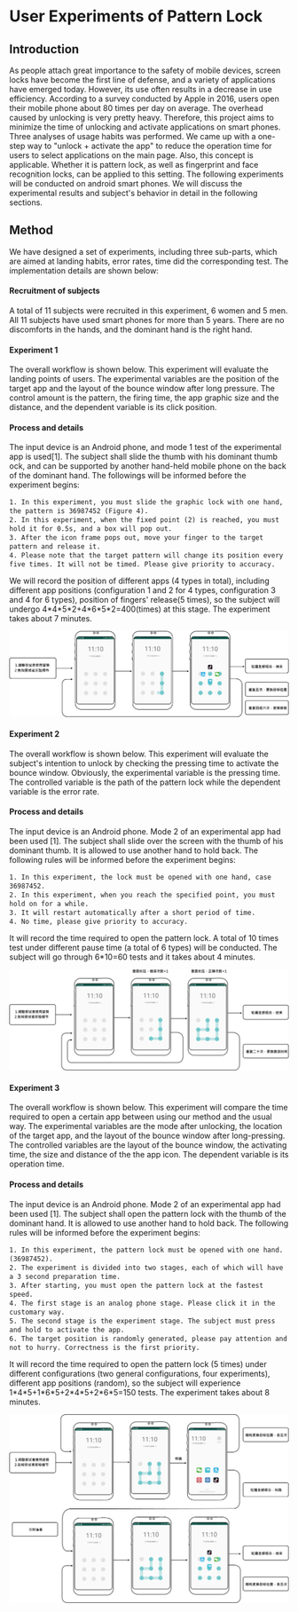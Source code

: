 # User Experiments of Pattern Lock

## Introduction

As people attach great importance to the safety of mobile devices, screen locks have become the first line of defense, and a variety of applications have emerged today. However, its use often results in a decrease in use efficiency. According to a survey conducted by Apple in 2016, users open their mobile phone about 80 times per day on average. The overhead caused by unlocking is very pretty heavy. Therefore, this project aims to minimize the time of unlocking and activate applications on smart phones. Three analyses of usage habits was performed. We came up with a one-step way to "unlock + activate the app" to reduce the operation time for users to select applications on the main page. Also, this concept is applicable. Whether it is pattern lock, as well as fingerprint and face recognition locks, can be applied to this setting. The following experiments will be conducted on android smart phones. We will discuss the experimental results and subject's behavior in detail in the following sections.

## Method

We have designed a set of experiments, including three sub-parts, which are aimed at landing habits, error rates, time did the corresponding test. The implementation details are shown below:

#### Recruitment of subjects

A total of 11 subjects were recruited in this experiment, 6 women and 5 men. All 11 subjects have used smart phones for more than 5 years. There are no discomforts in the hands, and the dominant hand is the right hand.

#### Experiment 1

The overall workflow is shown below. This experiment will evaluate the landing points of users. The experimental variables are the position of the target app and the layout of the bounce window after long pressure. The control amount is the pattern, the firing time, the app graphic size and the distance, and the dependent variable is its click position.

#### Process and details

The input device is an Android phone, and mode 1 test of the experimental app is used[1]. The subject shall slide the thumb with his dominant thumb ock, and can be supported by another hand-held mobile phone on the back of the dominant hand. The followings will be informed before the experiment begins:
```
1. In this experiment, you must slide the graphic lock with one hand, the pattern is 36987452 (Figure 4).
2. In this experiment, when the fixed point (2) is reached, you must hold it for 0.5s, and a box will pop out.
3. After the icon frame pops out, move your finger to the target pattern and release it.
4. Please note that the target pattern will change its position every five times. It will not be timed. Please give priority to accuracy.
```
We will record the position of different apps (4 types in total), including different app positions (configuration 1 and 2 for 4 types, configuration 3 and 4 for 6 types), position of fingers' release(5 times), so the subject will undergo 4\*4\*5\*2+4\*6\*5\*2=400(times) at this stage. The experiment takes about 7 minutes.

<img src="image/1.png" width="550">

#### Experiment 2

The overall workflow is shown below. This experiment will evaluate the subject's intention to unlock by checking the pressing time to activate the bounce window. Obviously, the experimental variable is the pressing time. The controlled variable is the path of the pattern lock while the dependent variable is the error rate.

#### Process and details

The input device is an Android phone. Mode 2 of an experimental app had been used [1]. The subject shall slide over the screen with the thumb of his dominant thumb. It is allowed to use another hand to hold back. The following rules will be informed before the experiment begins:

```
1. In this experiment, the lock must be opened with one hand, case 36987452.
2. In this experiment, when you reach the specified point, you must hold on for a while.
3. It will restart automatically after a short period of time.
4. No time, please give priority to accuracy.
```

It will record the time required to open the pattern lock. A total of 10 times test under different pause time (a total of 6 types) will be conducted. The subject will go through 6\*10=60 tests and it takes about 4 minutes.

<img src="image/2.png" width="550">

#### Experiment 3

The overall workflow is shown below. This experiment will compare the time required to open a certain app between using our method and the usual way. The experimental variables are the mode after unlocking, the location of the target app, and the layout of the bounce window after long-pressing. The controlled variables are the layout of the bounce window, the activating time, the size and distance of the the app icon. The dependent variable is its operation time.

#### Process and details

The input device is an Android phone. Mode 2 of an experimental app had been used [1]. The subject shall open the pattern lock with the thumb of the dominant hand. It is allowed to use another hand to hold back. The following rules will be informed before the experiment begins:

```
1. In this experiment, the pattern lock must be opened with one hand. (36987452).
2. The experiment is divided into two stages, each of which will have a 3 second preparation time.
3. After starting, you must open the pattern lock at the fastest speed.
4. The first stage is an analog phone stage. Please click it in the customary way.
5. The second stage is the experiment stage. The subject must press and hold to activate the app.
6. The target position is randomly generated, please pay attention and not to hurry. Correctness is the first priority.
```

It will record the time required to open the pattern lock (5 times) under different configurations (two general configurations, four experiments), different app positions (random), so the subject will experience 1\*4\*5+1\*6\*5+2\*4\*5+2\*6\*5=150 tests. The experiment takes about 8 minutes.

<img src="image/3.png" width="550">
